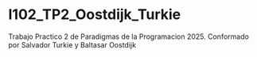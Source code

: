 # I102_TP2_Oostdijk_Turkie
Trabajo Practico 2 de Paradigmas de la Programacion 2025. Conformado por Salvador Turkie y Baltasar Oostdijk
